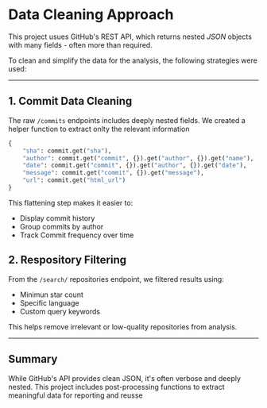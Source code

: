 # Data Cleaning Approach

This project usues GitHub's REST API, which returns nested *JSON* objects with many fields - often more than required.

To clean and simplify the data for the analysis, the following strategies were used:

---

## 1. Commit Data Cleaning

The raw `/commits` endpoints includes deeply nested fields.
We created a helper function to extract onlty the relevant information

```python
{
    "sha": commit.get("sha"),
    "author": commit.get("commit", {}).get("author", {}).get("name"),
    "date": commit.get("commit", {}).get("author", {}).get("date"),
    "message": commit.get("commit", {}).get("message"),
    "url": commit.get("html_url")
}
```

This flattening step makes it easier to:

- Display commit history
- Group commits by author
- Track Commit frequency over time

## 2. Respository Filtering

From the `/search/` repositories endpoint, we filtered results using:

- Minimun star count
- Specific language
- Custom query keywords

This helps remove irrelevant or low-quality repositories from analysis.

---

## Summary

While GitHub's API provides clean JSON, it's often verbose and deeply nested.
This project includes post-processing functions to extract meaningful data for reporting and reusse
